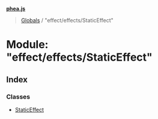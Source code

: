 **[phea.js](../README.md)**

> [Globals](../globals.md) / "effect/effects/StaticEffect"

# Module: "effect/effects/StaticEffect"

## Index

### Classes

* [StaticEffect](../classes/_effect_effects_staticeffect_.staticeffect.md)
